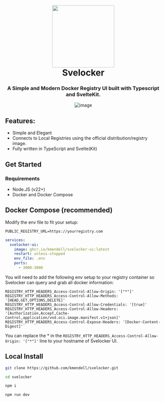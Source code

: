 # <div align="center"><img src="https://github.com/user-attachments/assets/5a378b40-ce28-414d-a849-f31397425132" width="200"/><br />Svelocker</div>

<div align="center"><h3>A Simple and Modern Docker Registry UI built with Typescript and SvelteKit.</h3>

![image](https://github.com/user-attachments/assets/13696c67-4932-4507-9b39-4bc0a4b1aa24)
</div>




## Features:

- Simple and Elegant
- Connects to Local Registries using the official distribution/registry image.
- Fully written in TypeScript and Svelte(Kit)

## Get Started

### Requirements

- Node.JS (v22+)
- Docker and Docker Compose


## Docker Compose (recommended)

Modify the env file to fit your setup:

```env
PUBLIC_REGISTRY_URL=https://yourregistry.com
```

```yaml
services:
  svelocker-ui:
    image: ghcr.io/kmendell/svelocker-ui:latest
    restart: unless-stopped
    env_file: .env
    ports:
      - 3000:3000
```

You will need to add the following env setup to your registry container so Svelocker can query and grab all docker information:

```env
REGISTRY_HTTP_HEADERS_Access-Control-Allow-Origin: '["*"]'
REGISTRY_HTTP_HEADERS_Access-Control-Allow-Methods: '[HEAD,GET,OPTIONS,DELETE]'
REGISTRY_HTTP_HEADERS_Access-Control-Allow-Credentials: '[true]'
REGISTRY_HTTP_HEADERS_Access-Control-Allow-Headers: '[Authorization,Accept,Cache-Control,application/vnd.oci.image.manifest.v1+json]'
REGISTRY_HTTP_HEADERS_Access-Control-Expose-Headers: '[Docker-Content-Digest]'
```

You can replace the * in the `REGISTRY_HTTP_HEADERS_Access-Control-Allow-Origin: '["*"]'` line to your hostname of Svelocker UI.

## Local Install

```bash
git clone https://github.com/kmendell/svelocker.git

cd svelocker

npm i

npm run dev
```
